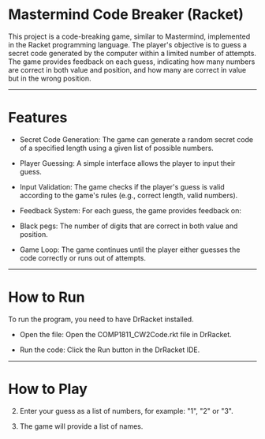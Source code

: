 # Mastermind Code Breaker (Racket)
This project is a code-breaking game, similar to Mastermind, implemented in the Racket programming language. The player's objective is to guess a secret code generated by the computer within a limited number of attempts. The game provides feedback on each guess, indicating how many numbers are correct in both value and position, and how many are correct in value but in the wrong position.

---

# Features
- Secret Code Generation: The game can generate a random secret code of a specified length using a given list of possible numbers.

- Player Guessing: A simple interface allows the player to input their guess.

- Input Validation: The game checks if the player's guess is valid according to the game's rules (e.g., correct length, valid numbers).

- Feedback System: For each guess, the game provides feedback on:

- Black pegs: The number of digits that are correct in both value and position.

- Game Loop: The game continues until the player either guesses the code correctly or runs out of attempts.

---

# How to Run
To run the program, you need to have DrRacket installed.

- Open the file: Open the COMP1811_CW2Code.rkt file in DrRacket.

- Run the code: Click the Run button in the DrRacket IDE.

---

# How to Play

2. Enter your guess as a list of numbers, for example: "1", "2" or "3".

3. The game will provide a list of names.
